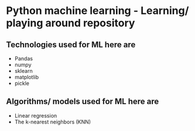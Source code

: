 # Python machine learning - Learning/ playing around repository

## Technologies used for ML here are

* Pandas
* numpy
* sklearn
* matplotlib
* pickle

## Algorithms/ models used for ML here are

* Linear regression
* The k-nearest neighbors (KNN)
